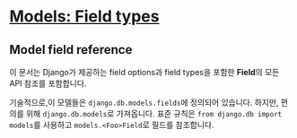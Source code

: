 # [Models: Field types](https://docs.djangoproject.com/en/1.10/ref/models/fields/)

## Model field reference

이 문서는 Django가 제공하는 field options과 field types을 포함한 **Field**의 모든 API 참조를 포함합니다.  

기술적으로,이 모델들은 `django.db.models.fields`에 정의되어 있습니다. 하지만, 편의를 위해 `django.db.models`로 가져옵니다. 표준 규칙은 `from django.db import models`를 사용하고 `models.<Foo>Field`로 필드를 참조합니다. 

